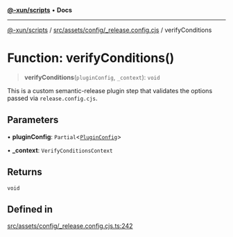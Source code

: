 [**@-xun/scripts**](../../../../../README.md) • **Docs**

***

[@-xun/scripts](../../../../../README.md) / [src/assets/config/\_release.config.cjs](../README.md) / verifyConditions

# Function: verifyConditions()

> **verifyConditions**(`pluginConfig`, `_context`): `void`

This is a custom semantic-release plugin step that validates the options
passed via `release.config.cjs`.

## Parameters

• **pluginConfig**: `Partial`\<[`PluginConfig`](../type-aliases/PluginConfig.md)\>

• **\_context**: `VerifyConditionsContext`

## Returns

`void`

## Defined in

[src/assets/config/\_release.config.cjs.ts:242](https://github.com/Xunnamius/xscripts/blob/d89809b1811fb99fb24fbfe0c6960a0e087bcc27/src/assets/config/_release.config.cjs.ts#L242)

